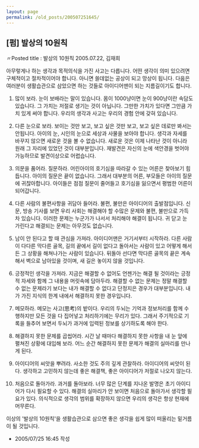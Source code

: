 ```yaml
---
layout: page
permalink: /old_posts/200507251645/
---
```


## [펌] 발상의 10원칙

〃Posted title : 발상의 10원칙 
2005.07.22, 김재희 


아무렇게나 하는 생각과 목적의식을 가진 사고는 다릅니다. 어떤 생각이 의미 있으려면 구체적이고 절차적이어야 합니다. 아니면 쓸데없는 공상이 되고 망상이 됩니다. 다음은 여러분이 생활습관으로 삼았으면 하는 것들로 아이디어맨이 되는 지름길이기도 합니다. 

1. 많이 보라.
눈이 보배라는 말이 있습니다. 몸이 1000냥이면 눈이 900냥이란 속담도 있습니다. 그 가치는 저절로 생기는 것이 아닙니다. 그만한 가치가 있다면 그만큼 가치 있게 써야 합니다. 우리의 생각과 사고는 우리의 경험 안에 갖혀 있습니다. 

2. 다른 눈으로 보라. 
보이는 것만 보고, 보고 싶은 것만 보고, 보고 싶은 데로만 봐서는 안됩니다. 아이의 눈, 시인의 눈으로 세상과 사물을 보아야 합니다. 생각과 자세를 바꾸지 않으면 새로운 것을 볼 수 없습니다. 새로운 것은 이제 나타난 것이 아니라 원래 그 자리에 있었던 것이 대부분입니다. 재발견은 자신의 눈에 색안경을 벗어야 가능하므로 발견이상으로 어렵습니다. 

3. 의문을 품어라. 질문하라.
어린아이의 호기심을 따라갈 수 있는 어른은 찾아보기 힘듭니다. 아이의 질문은 끝이 없습니다. 그래서 대부분의 어른, 부모들은 아이의 질문에 귀찮아합니다. 아이들은 점점 질문이 줄어들고 호기심을 잃으면서 평범한 어른이 되어갑니다. 

4. 다른 사람의 불편사항을 귀담아 들어라.
불편, 불만은 아이디어의 출발점입니다. 신문, 방송 기사를 보면 우리 사회는 해결해야 할 수많은 문제와 불편, 불만으로 가득 차 있습니다. 이러한 문제는 누군가가 나서서 처리해야 해결이 됩니다. 귀 닫고 눈 가린다고 해결되는 문제는 아무것도 없습니다. 

5. 남이 안 된다고 할 때 관심을 가져라.
아이디어맨은 거기서부터 시작하라. 다른 사람이 다다른 막다른 골목, 길의 끝에서 길이 없다고 돌아서는 사람이 있고 어떻게 해서든 그 상황을 해쳐나가는 사람이 있습니다. 뒤돌아 선다면 막다른 골목의 끝은 계속해서 벽으로 남아있을 것이며, 새 길은 놓이지 않을 것입니다. 

6. 긍정적인 생각을 가져라. 
지금은 해결할 수 없어도 언젠가는 해결 될 것이라는 긍정적 자세와 함께 그 내용을 머릿속에 담아두라. 해결할 수 없는 문제는 정말 해결할 수 없는 문제라기 보다는 내가 해결할 수 없다고 단정지은 경우가 대부분입니다. 내가 가진 지식의 한계 내에서 해결하지 못한 경우입니다. 

7. 메모하라.
메모는 사고(思考)의 밭이다. 우리의 두뇌는 기억과 정보처리를 함께 수행하지만 모든 것을 다 집어넣고 처리하기에는 무리가 있다. 그래서 주기적으로 기록을 들추어 보면서 두뇌가 과거에 입력된 정보를 상기하도록 해야 한다. 

8. 해결하지 못한 문제를 곱씹어라.
시간 날 때마다 해결하지 못한 사항을 내 눈 앞에 펼쳐진 상황에 대입해 보라. 어느 순간 해결하지 못한 문제가 해결의 실마리를 만나게 된다. 

9. 아이디어의 씨앗을 뿌려라. 
사소한 것도 주의 깊게 관찰하라. 아이디어의 씨앗이 된다. 생각하고 고민하지 않는데 좋은 해결책, 좋은 아이디어가 저절로 나오지 않는다. 

10. 처음으로 돌아가라. 과거를 돌아보라.
너무 많은 단계를 지나온 발명은 초기 아이디어가 다시 필요할 수 있다. 해결의 실마리가 안 보이면 처음으로 돌아가서 생각할 필요가 있다. 의식적으로 생각의 범위를 확장하지 않으면 우리의 생각은 항상 현재에 머무른다. 

이상의 '발상의 10원칙'을 생활습관으로 삼으면 좋은 생각을 쉽게 많이 떠올리는 밑거름이 될 것입니다. 





- 2005/07/25 16:45 작성